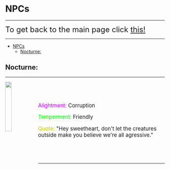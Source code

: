 # NPCs

---

<font size="5">To get back to the main page click <a href="../DeltaBlox">this!</a></font>

---

- [NPCs](#npcs)
  - [Nocturne:](#nocturne)



## Nocturne:

---

<img src="https://i.imgur.com/1ttxZRH.png" align="left" width="20%">

&nbsp;

&nbsp;


<div style="font-size:120%;">
  <p><span style="color:rgb(200,0,255);">Alightment:</span> Corruption</p>
  <p><span style="color:rgb(0,255,0);">Temperment:</span> Friendly </p>
  <p><span style="color:rgb(200,200,0);">Quote:</span> "Hey sweetheart, don't let the creatures outside make you believe we're all agressive." </p>
</div>

&nbsp;

&nbsp;



---